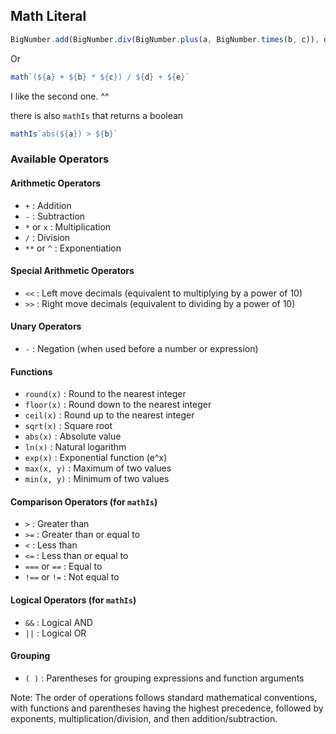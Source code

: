Math Literal
-----

```javascript
BigNumber.add(BigNumber.div(BigNumber.plus(a, BigNumber.times(b, c)), d), e)
```

Or

```javascript
math`(${a} + ${b} * ${c}) / ${d} + ${e}`
```

I like the second one. ^^

there is also `mathIs` that returns a boolean

```typescript
mathIs`abs(${a}) > ${b}`
```

### Available Operators

#### Arithmetic Operators
- `+` : Addition
- `-` : Subtraction
- `*` or `x` : Multiplication
- `/` : Division
- `**` or `^` : Exponentiation

#### Special Arithmetic Operators
- `<<` : Left move decimals (equivalent to multiplying by a power of 10)
- `>>` : Right move decimals (equivalent to dividing by a power of 10)

#### Unary Operators
- `-` : Negation (when used before a number or expression)

#### Functions
- `round(x)` : Round to the nearest integer
- `floor(x)` : Round down to the nearest integer
- `ceil(x)` : Round up to the nearest integer
- `sqrt(x)` : Square root
- `abs(x)` : Absolute value
- `ln(x)` : Natural logarithm
- `exp(x)` : Exponential function (e^x)
- `max(x, y)` : Maximum of two values
- `min(x, y)` : Minimum of two values

#### Comparison Operators (for `mathIs`)
- `>` : Greater than
- `>=` : Greater than or equal to
- `<` : Less than
- `<=` : Less than or equal to
- `===` or `==` : Equal to
- `!==` or `!=` : Not equal to

#### Logical Operators (for `mathIs`)
- `&&` : Logical AND
- `||` : Logical OR

#### Grouping
- `( )` : Parentheses for grouping expressions and function arguments

Note: The order of operations follows standard mathematical conventions, with functions and parentheses having the highest precedence, followed by exponents, multiplication/division, and then addition/subtraction.
